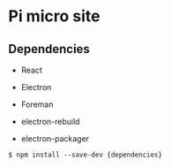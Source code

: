 # Pi micro site

## Dependencies

- React

- Electron

- Foreman

- electron-rebuild

- electron-packager

``` console
$ npm install --save-dev {dependencies}
```
